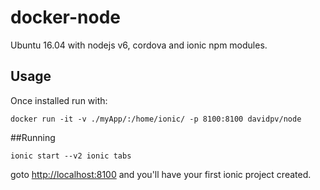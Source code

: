 # docker-node
Ubuntu 16.04 with nodejs v6, cordova and ionic npm modules.

## Usage
Once installed run with:

````
docker run -it -v ./myApp/:/home/ionic/ -p 8100:8100 davidpv/node
````

##Running
```
ionic start --v2 ionic tabs
```

goto [http://localhost:8100](http://localhost:8100) and you'll have your first ionic project created.

